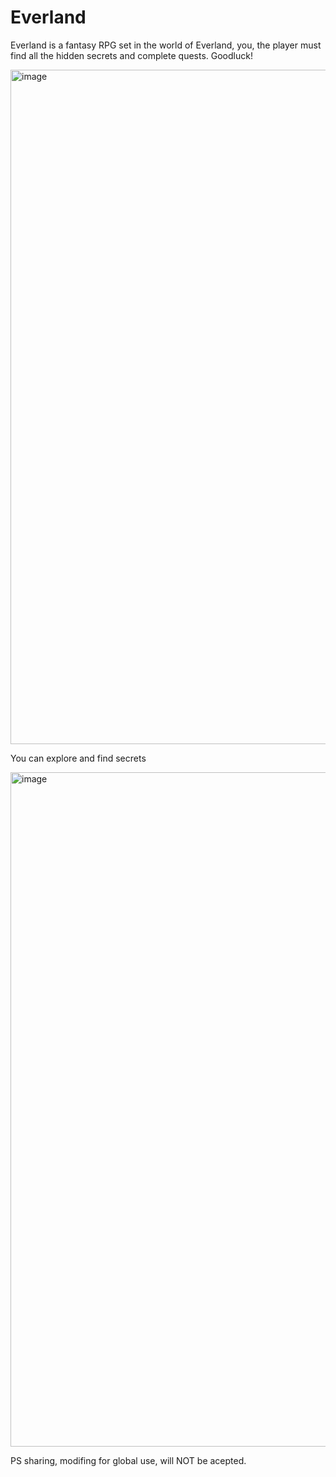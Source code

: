 # Everland
Everland is a fantasy RPG set in the world of Everland, you, the player must find all the hidden secrets and complete quests. Goodluck!


<img width="1919" height="1079" alt="image" src="https://github.com/user-attachments/assets/cc24576c-50f7-495d-bac8-375d88c17c56" />

You can explore and find secrets

<img width="1919" height="1079" alt="image" src="https://github.com/user-attachments/assets/5f9e3e5d-4e35-4ce9-aab0-53baabf7dd30" />


PS sharing, modifing for global use, will NOT be acepted.
